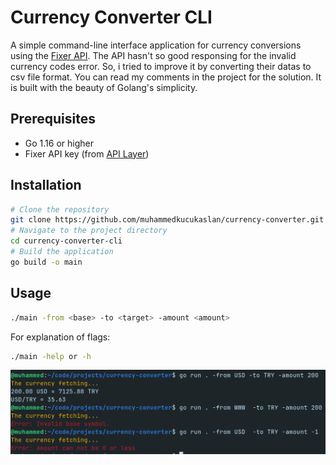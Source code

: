 # Currency Converter CLI

A simple command-line interface application for currency conversions using the [Fixer API](https://apilayer.com/marketplace/fixer-api). The API hasn't so good  responsing for the invalid currency codes error. So, i tried to improve it by converting their datas to  csv file format. You can read my comments in the project for the solution. It is built with the beauty of Golang's simplicity. 
## Prerequisites

- Go 1.16 or higher
- Fixer API key (from [API Layer](https://apilayer.com/marketplace/fixer-api))  
## Installation  

```bash
# Clone the repository
git clone https://github.com/muhammedkucukaslan/currency-converter.git
# Navigate to the project directory
cd currency-converter-cli
# Build the application
go build -o main
```
## Usage

```bash
./main -from <base> -to <target> -amount <amount>
```
For explanation of flags:
```bash
./main -help or -h
```

![Screenshot](/public/image.png)
